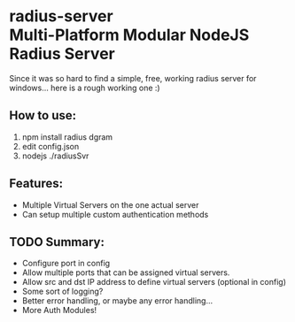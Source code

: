 # radius-server<br/>Multi-Platform Modular NodeJS Radius Server

Since it was so hard to find a simple, free, working radius server for windows... 
here is a rough working one :)

## How to use: ##
1) npm install radius dgram
2) edit config.json
3) nodejs ./radiusSvr

## Features: ##
* Multiple Virtual Servers on the one actual server
* Can setup multiple custom authentication methods

## TODO Summary: ##
* Configure port in config
* Allow multiple ports that can be assigned virtual servers.
* Allow src and dst IP address to define virtual servers (optional in config)
* Some sort of logging?
* Better error handling, or maybe any error handling...
* More Auth Modules!
